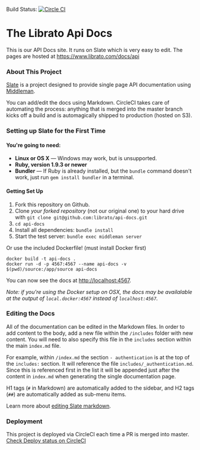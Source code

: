 Build Status: [![Circle CI](https://circleci.com/gh/librato/api-docs/tree/master.svg?style=svg&circle-token=0882275f1f2469a4c707398ad01289c5f99b1e6a)](https://circleci.com/gh/librato/api-docs/tree/master)

# The Librato Api Docs

This is our API Docs site. It runs on Slate which is very easy to edit. The pages are hosted at
https://www.librato.com/docs/api

### About This Project

[Slate](https://github.com/tripit/slate) is a project designed to provide single page API documentation using [Middleman](https://github.com/middleman/middleman).

You can add/edit the docs using Markdown. CircleCI takes care of automating the process: anything that is merged into the master branch kicks off a build and is automagically shipped to production (hosted on S3).

### Setting up Slate for the First Time

#### You're going to need:

 - **Linux or OS X** — Windows may work, but is unsupported.
 - **Ruby, version 1.9.3 or newer**
 - **Bundler** — If Ruby is already installed, but the `bundle` command doesn't work, just run `gem install bundler` in a terminal.

#### Getting Set Up

 1. Fork this repository on Github.
 2. Clone *your forked repository* (not our original one) to your hard drive with `git clone git@github.com:librato/api-docs.git`
 3. `cd api-docs`
 4. Install all dependencies: `bundle install`
 5. Start the test server: `bundle exec middleman server`

Or use the included Dockerfile! (must install Docker first)

```shell
docker build -t api-docs .
docker run -d -p 4567:4567 --name api-docs -v $(pwd)/source:/app/source api-docs
```

You can now see the docs at <http://localhost:4567>.

*Note: if you're using the Docker setup on OSX, the docs may be
availalable at the output of `local.docker:4567` instead of `localhost:4567`.*

### Editing the Docs

All of the documentation can be edited in the Markdown files. In order to add content to the body, add a new file within the `/includes` folder with new content. You will need to also specify this file in the `includes` section within the main `index.md` file.

For example, within `/index.md` the section `- authentication` is at the top of the `includes:` section. It will reference the file `includes/_authentication.md`. Since this is referenced first in the list it will be appended just after the content in `index.md` when generating the single documentation page.

H1 tags (`#` in Markdown) are automatically added to the sidebar, and H2 tags (`##`) are automatically added as sub-menu items.

Learn more about [editing Slate markdown](https://github.com/tripit/slate/wiki/Markdown-Syntax).

### Deployment

This project is deployed via CircleCI each time a PR is merged into master. [Check Deploy status on CircleCI](https://circleci.com/gh/librato/api-docs/)
